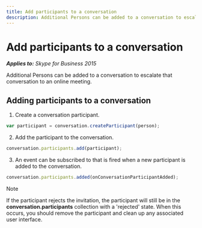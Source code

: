 ```yaml
---
title: Add participants to a conversation
description: Additional Persons can be added to a conversation to escalate that conversation to an online meeting.
---
```


# Add participants to a conversation


 _**Applies to:** Skype for Business 2015_

Additional Persons can be added to a conversation to escalate that conversation to an online meeting.


## Adding participants to a conversation


1. Create a conversation participant.

  ```js
  var participant = conversation.createParticipant(person);
  ```

2. Add the participant to the conversation.

  ```js
  conversation.participants.add(participant);
  ```

3. An event can be subscribed to that is fired when a new participant is added to the conversation.

  ```js
  conversation.participants.added(onConversationParticipantAdded);
  ```


> [!NOTE] 
> If the participant rejects the invitation, the participant will still be in the **conversation.participants** collection with a 'rejected' state. When this occurs, you should remove the participant and clean up any associated user interface.
    
